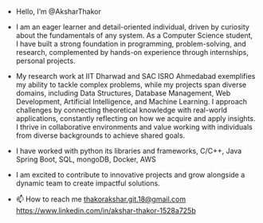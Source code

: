 - Hello, I’m @AksharThakor
- I am an eager learner and detail-oriented individual, driven by curiosity about the fundamentals of any system. As a Computer Science student, I have built a strong   foundation in programming, problem-solving, and research, complemented by hands-on experience through internships, personal projects.

- My research work at IIT Dharwad and SAC ISRO Ahmedabad exemplifies my ability to tackle complex problems, while my projects span diverse domains, including Data Structures, Database Management, Web Development, Artificial Intelligence, and Machine Learning. I approach challenges by connecting theoretical knowledge with real-world applications, constantly reflecting on how we acquire and apply insights. I thrive in collaborative environments and value working with individuals from diverse backgrounds to achieve shared goals.

- I have worked with python its libraries and frameworks, C/C++, Java Spring Boot, SQL, mongoDB, Docker, AWS
- I am excited to contribute to innovative projects and grow alongside a dynamic team to create impactful solutions.

- 📫 How to reach me thakorakshar.git.18@gmail.com
                      https://www.linkedin.com/in/akshar-thakor-1528a725b

<!---
AksharThakor/AksharThakor is a ✨ special ✨ repository because its `README.md` (this file) appears on your GitHub profile.
You can click the Preview link to take a look at your changes.
--->
